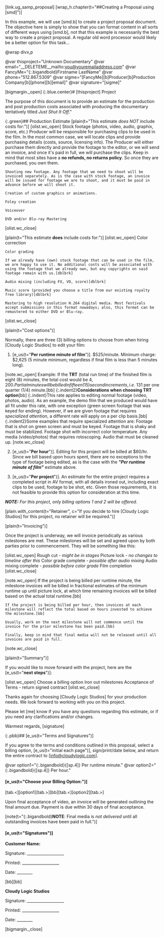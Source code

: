 [link.ug_samp_proposal]
[wrap_h.chapter(t="##Creating a Proposal using [smd]")]

In this example, we will use [smd.b] to create a project proposal document. The objective here is simply to show that you can format content in all sorts of different ways using [smd.b], not that this example is necessarily the best way to create a project proposal. A regular old word processor would likely be a better option for this task...

@wrap divx,p

@var thisproject="Unknown Documentary"
@var email="__DELETEME__mailto:you@youremailaddress.com"
@var FancyMe="{:.bigandbold}Firstname LastName"
@var phone="512.867.5309"
@var sigme="[FancyMe][b]Producer[b]Production Company[b][phone][b][email]"
@var signature="[sigme]"

[bigmargin._open]
{:.blue.center}# [thisproject] Project

The purpose of this document is to provide an estimate for the production and post production costs associated with producing the documentary tentatively titled *Just Shut It Off*."

{:.green}## Production Estimate
[plain(t="This estimate *does NOT* include costs for:")]
[olist.wc_open]
    Stock footage (photos, video, audio, graphix, score, etc.) Producer will be responsible for purchasing clips to be used in the film. In the most common case, we will locate clips and provide purchasing details (costs, source, licensing info). The Producer will either purchase them directly and provide the footage to the editor, or we will send an invoice, and once it's paid in full, we will purchase the clips. Keep in mind that most sites have a **no refunds, no returns policy**. So once they are purchased, you own them.

    Shooting new footage. Any footage that we need to shoot will be invoiced separately. As is the case with stock footage, an invoice will be issued for footage we are to shoot, and it must be paid in advance before we will shoot it.

    Creation of custom graphics or animations.

    Foley creation

    Voiceover

    DVD and/or Blu-ray Mastering
[olist.wc_close]

[plain(t="This estimate **does** include costs for:")]
[olist.wc_open]
    Color correction

    Color grading

    If we already have (own) stock footage that can be used in the film, we are happy to use it. No additional costs will be associated with using the footage that we already own, but any copyrights on said footage remain with us.[dblbrk]

    Audio mixing (including FX, VO, score)[dblbrk]

    Music score (provided you choose a title from our existing royalty free library)[dblbrk]

    Mastering to high resolution H.264 digital media. Most festivals accept submissions in this format nowadays; also, this format can be remastered to either DVD or Blu-ray.
[olist.wc_close]

[plain(t="Cost options")]

Normally, there are three (3) billing options to choose from when hiring [Cloudy Logic Studios] to edit your film:

1. [e_us(t="**Per runtime minute of film**")]. $525/minute. Minimum charge: $2,625 (5 minute minimum, regardless if final film is less than 5 minutes long).

[note.wc_open]
    Example: If the **TRT** (total run time) of the finished film is eight (8) minutes, the total cost would be $4,200. Partial minutes will be billed in fifteen (15) second increments, i.e. ~$131 per one quarter (1/4) minute.[bb]
    {:.indent2}**Considerations when choosing TRT option**[bb]
    {:.indent}This rate applies to editing normal footage (video, photos, audio). As an example, the demo film that we produced would have all fit under this rate, with one exception (green screen footage that was keyed for ending). However, if we are given footage that requires *specialized attention*, a different rate will apply on a per clip basis.[bb]
    {:.indent2}Some examples that require specialized attention are: Footage that is shot on green screen and must be keyed. Footage that is shaky and must be stabilized. Footage shot with incorrect color temperature. Any media (video/photos) that requires rotoscoping. Audio that must be cleaned up.
[note.wc_close]

2. [e_us(t="**Per hour**")]. Editing for this project will be billed at $60/hr. Since we bill based upon hours spent, there are no exceptions to the type of footage being edited, as is the case with the ***"Per runtime minute of film"*** estimate above.

3. [e_us(t="**Per project**")]. An estimate for the entire project requires a completed script in AV format, with all details ironed out, including exact clips to be used, footage to be shot, etc. Given those requirements, it is not feasible to provide this option for consideration at this time.

***NOTE:** For this project, only billing options 1 and 2 will be offered.*

[plain.with_content(t="Retainer", c="If you decide to hire [Cloudy Logic Studios] for this project, no retainer will be required.")]

[plain(t="Invoicing")]

Once the project is underway, we will invoice periodically as various milestones are met. These milestones will be set and agreed upon by both parties prior to commencement. They will be something like this:

[olist.wc_open]
    Rough cut *- might be in stages*
    Picture lock *- no changes to timeline after this*
    Color grade complete *- possible after audio mixing*
    Audio mixing complete *- possible before color grade*
    Film completion
[olist.wc_close]

[note.wc_open]
    If the project is being billed per runtime minute, the milestone invoices will be billed in fractional estimates of the minimum runtime up until picture lock, at which time remaining invoices will be billed based on the actual total runtime.[bb]

    If the project is being billed per hour, then invoices at each milestone will reflect the total based on hours invested to achieve the milestone.[bb]

    Usually, work on the next milestone will not commence until the invoice for the prior milestone has been paid.[bb]

    Finally, keep in mind that final media will not be released until all invoices are paid in full.
[note.wc_close]

[plain(t="Summary")]

If you would like to move forward with the project, here are the [e_us(t="**next steps**")]:

[olist.wc_open]
Choose a billing option
Iron out milestones
Acceptance of Terms - return signed contract
[olist.wc_close]

Thanks again for choosing [Cloudy Logic Studios] for your production needs. We look forward to working with you on this project. 

Please let [me] know if you have any questions regarding this estimate, or if you need any clarifications and/or changes.

Warmest regards,
[signature]

{:.pbb}## [e_us(t="Terms and Signatures")]

If you agree to the terms and conditions outlined in this proposal, select a billing option, [e_us(t="initial each page")], sign/print/date below, and return the entire contract to [info@cloudylogic.com].

@var option1="{:.bigandbold}{[sp.4]} Per runtime minute."
@var option2="{:.bigandbold}{[sp.4]} Per hour."

#### [e_us(t="Choose your Billing Option:")]

[tab.<][option1][tab.>][bb][tab.<][option2][tab.>] 

Upon final acceptance of video, an invoice will be generated outlining the final amount due. Payment is due within 30 days of final acceptance.

[note(t="{:.bigandbold}**NOTE**: Final media is *not delivered* until all outstanding invoices have been paid in full.")]

#### [e_us(t="Signatures")]

**Customer Name:**

Signature: ___________________ 

Printed: ___________________

Date: ________

[bb][bb]

**Cloudy Logic Studios**

Signature: ___________________ 

Printed: ___________________

Date: ________

[bigmargin._close]
